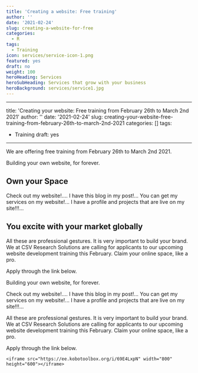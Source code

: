 ```yaml
---
title: 'Creating a website: Free training'
author: ''
date: '2021-02-24'
slug: creating-a-website-for-free
categories:
  - R
tags:
  - Training
icon: services/service-icon-1.png
featured: yes
draft: no
weight: 100
heroHeading: Services
heroSubHeading: Services that grow with your business
heroBackground: services/service1.jpg
---
```

---
title: 'Creating your website: Free training from February 26th to March 2nd 2021'
author: ''
date: '2021-02-24'
slug: creating-your-website-free-training-from-february-26th-to-march-2nd-2021
categories: []
tags:
  - Training
draft: yes
---

We are offering free training from February 26th to March 2nd 2021.

Building your own website, for forever.

## Own your Space

Check out my website!.... I have this blog in my post!... You can get my services on my website!... I have a profile and projects that are live on my site!!!...

## You excite with your market globally

All these are professional gestures. It is very important to build your brand. We at CSV Research Solutions are calling for applicants to our upcoming website development training this February. Claim your online space, like a pro.

Apply through the link below.

Building your own website, for forever.

Check out my website!.... I have this blog in my post!... You can get my services on my website!... I have a profile and projects that are live on my site!!!...

All these are professional gestures. It is very important to build your brand. We at CSV Research Solutions are calling for applicants to our upcoming website development training this February. Claim your online space, like a pro.

Apply through the link below.

```
<iframe src="https://ee.kobotoolbox.org/i/69E4LxpN" width="800" height="600"></iframe>
```
